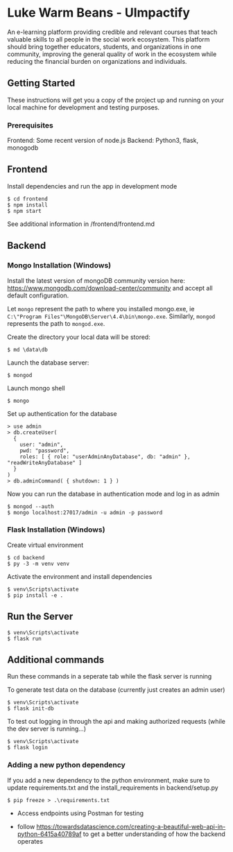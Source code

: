 # Luke Warm Beans - UImpactify

An e-learning platform providing credible and relevant courses that teach valuable skills to all people in the social work ecosystem. This platform should bring together educators, students, and organizations in one community, improving the general quality of work in the ecosystem while reducing the financial burden on organizations and individuals.

## Getting Started

These instructions will get you a copy of the project up and running on your local machine for development and testing purposes.

### Prerequisites

Frontend: Some recent version of node.js
Backend: Python3, flask, monogodb

## Frontend

Install dependencies and run the app in development mode
```
$ cd frontend
$ npm install
$ npm start
```

See additional information in /frontend/frontend.md

## Backend

### Mongo Installation (Windows)

Install the latest version of mongoDB community version here: https://www.mongodb.com/download-center/community and accept all default configuration. 

Let `mongo` represent the path to where you installed mongo.exe, ie `C:\"Program Files"\MongoDB\Server\4.4\bin\mongo.exe`. Similarly, `mongod` represents the path to `mongod.exe`.


Create the directory your local data will be stored:

```
$ md \data\db
```

Launch the database server:

```
$ mongod
```

Launch mongo shell

```
$ mongo
```

Set up authentication for the database

```
> use admin
> db.createUser(
  {
    user: "admin",
    pwd: "password",
    roles: [ { role: "userAdminAnyDatabase", db: "admin" }, "readWriteAnyDatabase" ]
  }
)
> db.adminCommand( { shutdown: 1 } )
```

Now you can run the database in authentication mode and log in as admin

```
$ mongod --auth
$ mongo localhost:27017/admin -u admin -p password
```


### Flask Installation (Windows)

Create virtual environment
```
$ cd backend
$ py -3 -m venv venv
```

Activate the environment and install dependencies

```
$ venv\Scripts\activate
$ pip install -e .
```

## Run the Server
```
$ venv\Scripts\activate
$ flask run
```
## Additional commands
Run these commands in a seperate tab while the flask server is running

To generate test data on the database (currently just creates an admin user)

```
$ venv\Scripts\activate
$ flask init-db
```

To test out logging in through the api and making authorized requests (while the dev server is running...)

```
$ venv\Scripts\activate
$ flask login
```

### Adding a new python dependency

If you add a new dependency to the python environment, make sure to update requirements.txt
and the install_requirements in backend/setup.py

```
$ pip freeze > .\requirements.txt
```


- Access endpoints using Postman for testing

- follow https://towardsdatascience.com/creating-a-beautiful-web-api-in-python-6415a40789af to get 
a better understanding of how the backend operates

